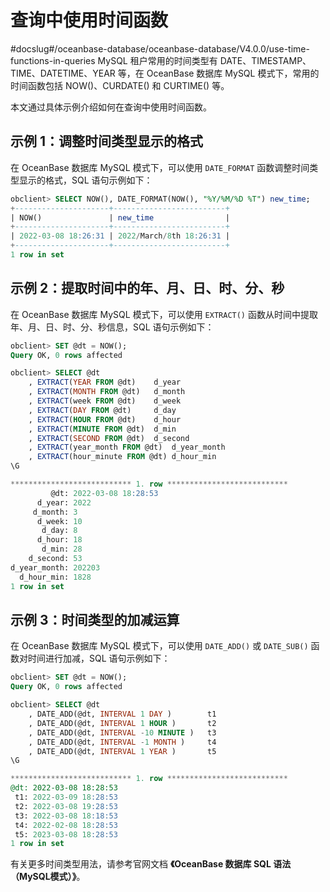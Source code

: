 # 查询中使用时间函数
#docslug#/oceanbase-database/oceanbase-database/V4.0.0/use-time-functions-in-queries
MySQL 租户常用的时间类型有 DATE、TIMESTAMP、 TIME、DATETIME、YEAR 等，在 OceanBase 数据库 MySQL 模式下，常用的时间函数包括 NOW()、CURDATE() 和 CURTIME() 等。

本文通过具体示例介绍如何在查询中使用时间函数。

## 示例 1：调整时间类型显示的格式

在 OceanBase 数据库 MySQL 模式下，可以使用 `DATE_FORMAT` 函数调整时间类型显示的格式，SQL 语句示例如下：

```sql
obclient> SELECT NOW(), DATE_FORMAT(NOW(), "%Y/%M/%D %T") new_time;
+---------------------+-------------------------+
| NOW()               | new_time                |
+---------------------+-------------------------+
| 2022-03-08 18:26:31 | 2022/March/8th 18:26:31 |
+---------------------+-------------------------+
1 row in set
```

## 示例 2：提取时间中的年、月、日、时、分、秒

在 OceanBase 数据库 MySQL 模式下，可以使用 `EXTRACT()` 函数从时间中提取年、月、日、时、分、秒信息，SQL 语句示例如下：

```sql
obclient> SET @dt = NOW();
Query OK, 0 rows affected

obclient> SELECT @dt
    , EXTRACT(YEAR FROM @dt)    d_year
    , EXTRACT(MONTH FROM @dt)   d_month
    , EXTRACT(week FROM @dt)    d_week
    , EXTRACT(DAY FROM @dt)     d_day
    , EXTRACT(HOUR FROM @dt)    d_hour
    , EXTRACT(MINUTE FROM @dt)  d_min
    , EXTRACT(SECOND FROM @dt)  d_second
    , EXTRACT(year_month FROM @dt)  d_year_month
    , EXTRACT(hour_minute FROM @dt) d_hour_min
\G

*************************** 1. row ***************************
         @dt: 2022-03-08 18:28:53
      d_year: 2022
     d_month: 3
      d_week: 10
       d_day: 8
      d_hour: 18
       d_min: 28
    d_second: 53
d_year_month: 202203
  d_hour_min: 1828
1 row in set
```

## 示例 3：时间类型的加减运算

在 OceanBase 数据库 MySQL 模式下，可以使用 `DATE_ADD()` 或 `DATE_SUB()` 函数对时间进行加减，SQL 语句示例如下：

```sql
obclient> SET @dt = NOW();
Query OK, 0 rows affected

obclient> SELECT @dt
    , DATE_ADD(@dt, INTERVAL 1 DAY )        t1
    , DATE_ADD(@dt, INTERVAL 1 HOUR )       t2
    , DATE_ADD(@dt, INTERVAL -10 MINUTE )   t3
    , DATE_ADD(@dt, INTERVAL -1 MONTH )     t4
    , DATE_ADD(@dt, INTERVAL 1 YEAR )       t5
\G

*************************** 1. row ***************************
@dt: 2022-03-08 18:28:53
 t1: 2022-03-09 18:28:53
 t2: 2022-03-08 19:28:53
 t3: 2022-03-08 18:18:53
 t4: 2022-02-08 18:28:53
 t5: 2023-03-08 18:28:53
1 row in set
```

有关更多时间类型用法，请参考官网文档 **《OceanBase 数据库 SQL 语法（MySQL模式）》**。
